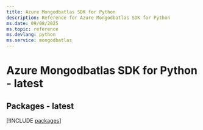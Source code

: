 ```yaml
---
title: Azure Mongodbatlas SDK for Python
description: Reference for Azure Mongodbatlas SDK for Python
ms.date: 09/08/2025
ms.topic: reference
ms.devlang: python
ms.service: mongodbatlas
---
```

# Azure Mongodbatlas SDK for Python - latest
## Packages - latest
[!INCLUDE [packages](mongodbatlas-index.md)]